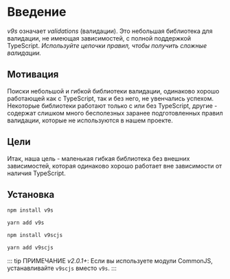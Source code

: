 # Введение

_v9s_ означает _validations_ (валидации). Это небольшая библиотека для валидации, не имеющая зависимостей, с полной поддержкой TypeScript. _Используйте цепочки правил, чтобы получить сложные валидации._

## Мотивация

Поиски небольшой и гибкой библиотеки валидации, одинаково хорошо работающей как с TypeScript, так и без него, не увенчались успехом. Некоторые библиотеки работают только с или без TypeScript, другие - содержат слишком много бесполезных заранее подготовленных правил валидации, которые не используются в нашем проекте.

## Цели

Итак, наша цель - маленькая гибкая библиотека без внешних зависимостей, которая одинаково хорошо работает вне зависимости от наличия TypeScript.

## Установка

<code-group>
<code-block title="NPM ES Module" active>

```bash
npm install v9s
```

</code-block>

<code-block title="YARN ES Module">

```bash
yarn add v9s
```

</code-block>

<code-block title="NPM CommonJS">

```bash
npm install v9scjs
```

</code-block>

<code-block title="YARN CommonJS">

```bash
yarn add v9scjs
```

</code-block>
</code-group>

::: tip ПРИМЕЧАНИЕ
_v2.0.1+_: Если вы используете модули CommonJS, устанавливайте `v9scjs` вместо `v9s`.
:::
